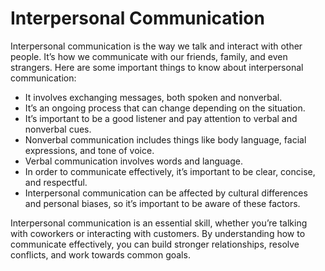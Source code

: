 # Interpersonal Communication

Interpersonal communication is the way we talk and interact with other people. It’s how we communicate with our friends, family, and even strangers. Here are some important things to know about interpersonal communication:

* It involves exchanging messages, both spoken and nonverbal.
* It’s an ongoing process that can change depending on the situation.
* It’s important to be a good listener and pay attention to verbal and nonverbal cues.
* Nonverbal communication includes things like body language, facial expressions, and tone of voice.
* Verbal communication involves words and language.
* In order to communicate effectively, it’s important to be clear, concise, and respectful.
* Interpersonal communication can be affected by cultural differences and personal biases, so it’s important to be aware of these factors.

Interpersonal communication is an essential skill, whether you’re talking with coworkers or interacting with customers. By understanding how to communicate effectively, you can build stronger relationships, resolve conflicts, and work towards common goals.
